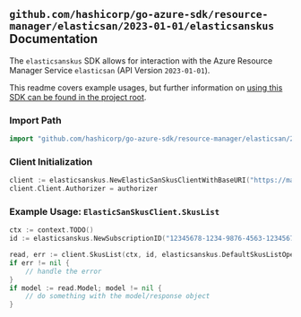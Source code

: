 
## `github.com/hashicorp/go-azure-sdk/resource-manager/elasticsan/2023-01-01/elasticsanskus` Documentation

The `elasticsanskus` SDK allows for interaction with the Azure Resource Manager Service `elasticsan` (API Version `2023-01-01`).

This readme covers example usages, but further information on [using this SDK can be found in the project root](https://github.com/hashicorp/go-azure-sdk/tree/main/docs).

### Import Path

```go
import "github.com/hashicorp/go-azure-sdk/resource-manager/elasticsan/2023-01-01/elasticsanskus"
```


### Client Initialization

```go
client := elasticsanskus.NewElasticSanSkusClientWithBaseURI("https://management.azure.com")
client.Client.Authorizer = authorizer
```


### Example Usage: `ElasticSanSkusClient.SkusList`

```go
ctx := context.TODO()
id := elasticsanskus.NewSubscriptionID("12345678-1234-9876-4563-123456789012")

read, err := client.SkusList(ctx, id, elasticsanskus.DefaultSkusListOperationOptions())
if err != nil {
	// handle the error
}
if model := read.Model; model != nil {
	// do something with the model/response object
}
```
